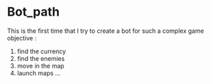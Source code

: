 # Bot_path
This is the first time that I try to create a bot for such a complex game
objective :
1) find the currency
2) find the enemies
3) move in the map
4) launch maps
...